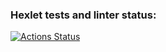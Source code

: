 ### Hexlet tests and linter status:
[![Actions Status](https://github.com/eliseis/php-project-lvl1/workflows/hexlet-check/badge.svg)](https://github.com/eliseis/php-project-lvl1/actions)